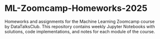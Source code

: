 # ML-Zoomcamp-Homeworks-2025
Homeworks and assignments for the Machine Learning Zoomcamp course by DataTalksClub.   This repository contains weekly Jupyter Notebooks with solutions, code implementations, and notes for each module of the course.
